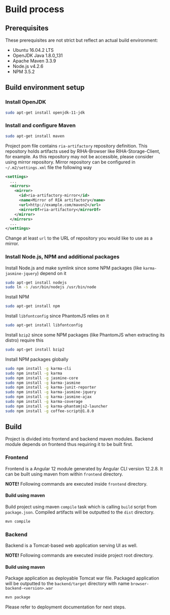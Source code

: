 # Build process

## Prerequisites
These prerequisites are not strict but reflect an actual build environment:

 - Ubuntu 16.04.2 LTS
 - OpenJDK Java 1.8.0_131
 - Apache Maven 3.3.9
 - Node.js v4.2.6
 - NPM 3.5.2

## Build environment setup

### Install OpenJDK
~~~bash
sudo apt-get install openjdk-11-jdk
~~~

### Install and configure Maven
~~~bash
sudo apt-get install maven
~~~

Project pom file contains `ria-artifactory` repository definition. This repository holds artifacts used by RIHA-Browser like RIHA-Storage-Client, for example. As this repository may not be accessible, please consider using mirror repository. Mirror repository can be configured in `~/.m2/settings.xml` file the following way
~~~xml
<settings>
  ...
  <mirrors>
    <mirror>
      <id>ria-artifactory-mirror</id>
      <name>Mirror of RIA artifactory</name>
      <url>http://example.com/maven2</url>
      <mirrorOf>ria-artifactory</mirrorOf>
    </mirror>
  </mirrors>
  ...
</settings>
~~~
Change at least `url` to the URL of repository you would like to use as a mirror.

### Install Node.js, NPM and additional packages
Install Node.js and make symlink since some NPM packages (like `karma-jasmine-jquery`) depend on it
~~~bash
sudo apt-get install nodejs
sudo ln -s /usr/bin/nodejs /usr/bin/node
~~~

Install NPM
~~~bash
sudo apt-get install npm
~~~

Install `libfontconfig` since PhantomJS relies on it
~~~bash
sudo apt-get install libfontconfig
~~~

Install `bzip2` since some NPM packages (like PhantomJS when extracting its distro) require this
~~~bash
sudo apt-get install bzip2
~~~

Install NPM packages globally
~~~bash
sudo npm install -g karma-cli
sudo npm install -g karma
sudo npm install -g jasmine-core
sudo npm install -g karma-jasmine
sudo npm install -g karma-junit-reporter
sudo npm install -g karma-jasmine-jquery
sudo npm install -g karma-jasmine-ajax
sudo npm install -g karma-coverage
sudo npm install -g karma-phantomjs2-launcher
sudo npm install -g coffee-script@1.8.0
~~~

## Build
Project is divided into frontend and backend maven modules. Backend module depends on frontend thus requiring it to be built first.

### Frontend
Frontend is a Angular 12 module generated by Angular CLI version 12.2.8. It can be built using maven from within `frontend` directory.

**NOTE!** Following commands are executed inside `frontend` directory.

#### Build using maven
Build project using maven `compile` task which is calling `build` script from `package.json`. Compiled artifacts will be outputted to the `dist` directory.
~~~bash
mvn compile
~~~

### Backend
Backend is a Tomcat-based web application serving UI as well.

**NOTE!** Following commands are executed inside project root directory.

#### Build using maven
Package application as deployable Tomcat war file. Packaged application will be outputted to the `backend/target` directory with name `browser-backend-<version>.war`
~~~bash
mvn package
~~~

Please refer to deployment documentation for next steps.
